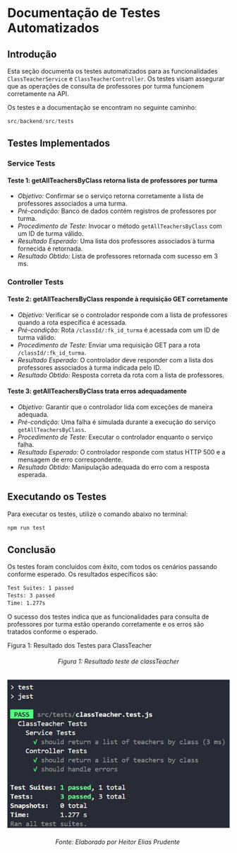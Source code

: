 # Documentação de Testes Automatizados

## Introdução

Esta seção documenta os testes automatizados para as funcionalidades `ClassTeacherService` e `ClassTeacherController`. Os testes visam assegurar que as operações de consulta de professores por turma funcionem corretamente na API.

Os testes e a documentação se encontram no seguinte caminho:

```javascript
src/backend/src/tests
```

## Testes Implementados

### Service Tests

#### Teste 1: getAllTeachersByClass retorna lista de professores por turma

- *Objetivo:* Confirmar se o serviço retorna corretamente a lista de professores associados a uma turma.
- *Pré-condição:* Banco de dados contém registros de professores por turma.
- *Procedimento de Teste:* Invocar o método `getAllTeachersByClass` com um ID de turma válido.
- *Resultado Esperado:* Uma lista dos professores associados à turma fornecida é retornada.
- *Resultado Obtido:* Lista de professores retornada com sucesso em 3 ms.

### Controller Tests

#### Teste 2: getAllTeachersByClass responde à requisição GET corretamente

- *Objetivo:* Verificar se o controlador responde com a lista de professores quando a rota específica é acessada.
- *Pré-condição:* Rota `/classId/:fk_id_turma` é acessada com um ID de turma válido.
- *Procedimento de Teste:* Enviar uma requisição GET para a rota `/classId/:fk_id_turma`.
- *Resultado Esperado:* O controlador deve responder com a lista dos professores associados à turma indicada pelo ID.
- *Resultado Obtido:* Resposta correta da rota com a lista de professores.

#### Teste 3: getAllTeachersByClass trata erros adequadamente

- *Objetivo:* Garantir que o controlador lida com exceções de maneira adequada.
- *Pré-condição:* Uma falha é simulada durante a execução do serviço `getAllTeachersByClass`.
- *Procedimento de Teste:* Executar o controlador enquanto o serviço falha.
- *Resultado Esperado:* O controlador responde com status HTTP 500 e a mensagem de erro correspondente.
- *Resultado Obtido:* Manipulação adequada do erro com a resposta esperada.

## Executando os Testes

Para executar os testes, utilize o comando abaixo no terminal:

```bash
npm run test
```

## Conclusão
Os testes foram concluídos com êxito, com todos os cenários passando conforme esperado. Os resultados específicos são:

```bash
Test Suites: 1 passed
Tests: 3 passed
Time: 1.277s
```

O sucesso dos testes indica que as funcionalidades para consulta de professores por turma estão operando corretamente e os erros são tratados conforme o esperado.


Figura 1: Resultado dos Testes para ClassTeacher

<h6 align="center"> Figura 1: Resultado teste de classTeacher </h6>

![Imagem_Teste](../../../../imagens/classTeacher.test.jpg)

<h6 align="center"> Fonte: Elaborado por Heitor Elias Prudente </h6>

